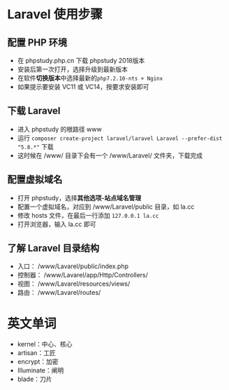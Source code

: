 # Laravel 使用步骤

## 配置 PHP 环境
- 在 phpstudy.php.cn 下载 phpstudy 2018版本
- 安装后第一次打开，选择升级到最新版本
- 在软件**切换版本**中选择最新的`php7.2.10-nts + Nginx`
- 如果提示要安装 VC11 或 VC14，按要求安装即可

## 下载 Laravel
- 进入 phpstudy 的根路径 www
- 运行 `composer create-project laravel/laravel Laravel --prefer-dist "5.8.*"` 下载
- 这时候在 /www/ 目录下会有一个 /www/Laravel/ 文件夹，下载完成

## 配置虚拟域名
- 打开 phpstudy，选择**其他选项-站点域名管理**
- 配置一个虚拟域名，对应到 /www/Laravel/public 目录，如 la.cc
- 修改 hosts 文件，在最后一行添加 `127.0.0.1 la.cc`
- 打开浏览器，输入 la.cc 即可

## 了解 Laravel 目录结构
- 入口：    /www/Lavarel/public/index.php
- 控制器：  /www/Lavarel/app/Http/Controllers/
- 视图：    /www/Lavarel/resources/views/
- 路由：    /www/Lavarel/routes/

# 英文单词

- kernel：中心、核心
- artisan：工匠
- encrypt：加密
- Illuminate：阐明
- blade：刀片